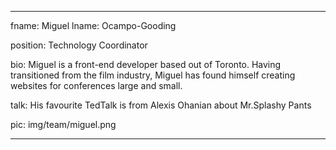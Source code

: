 ---

fname: Miguel
lname: Ocampo-Gooding

position: Technology Coordinator

bio: Miguel is a front-end developer based out of Toronto. Having transitioned from the film industry, Miguel has found himself creating websites for conferences large and small. 

talk: His favourite TedTalk is from Alexis Ohanian about Mr.Splashy Pants

pic:  img/team/miguel.png

---